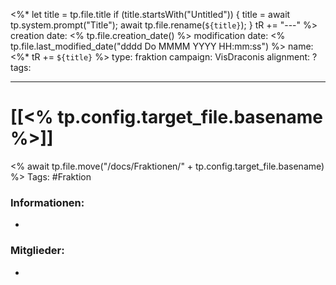 
<%* 
let title = tp.file.title 
if (title.startsWith("Untitled")) {
title = await tp.system.prompt("Title"); 
await tp.file.rename(`${title}`); 
} tR += "---" 
%>
creation date: <% tp.file.creation_date() %> 
modification date: <% tp.file.last_modified_date("dddd Do MMMM YYYY HH:mm:ss") %> 
name: <%* tR += `${title}` %>
type: fraktion
campaign: VisDraconis
alignment: ?
tags:

--- 

# [[<% tp.config.target_file.basename %>]]
<% await tp.file.move("/docs/Fraktionen/" + tp.config.target_file.basename) %>
Tags: #Fraktion


### Informationen:
-

### Mitglieder:
- 
